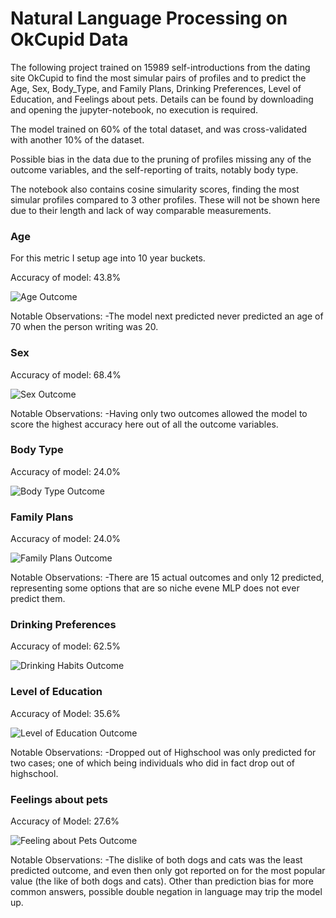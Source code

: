 # Natural Language Processing on OkCupid Data

The following project trained on 15989 self-introductions from the dating site OkCupid to find the most simular pairs of profiles and to predict the Age, Sex, Body_Type, and Family Plans, Drinking Preferences, Level of Education, and Feelings about pets. Details can be found by downloading and opening the jupyter-notebook, no execution is required.

The model trained on 60% of the total dataset, and was cross-validated with another 10% of the dataset.

Possible bias in the data due to the pruning of profiles missing any of the outcome variables, and the self-reporting of traits, notably body type.

The notebook also contains cosine simularity scores, finding the most simular profiles compared to 3 other profiles. These will not be shown here due to their length and lack of way comparable measurements.

### Age

For this metric I setup age into 10 year buckets.

Accuracy of model: 43.8%

![Age Outcome](https://github.com/evancosmos/NLP-on-OkCupidData/blob/main/resultsimgs/1.png?raw=true)

Notable Observations:
-The model next predicted never predicted an age of 70 when the person writing was 20.

### Sex
Accuracy of model: 68.4%

![Sex Outcome](https://github.com/evancosmos/NLP-on-OkCupidData/blob/main/resultsimgs/2.png?raw=true)

Notable Observations:
-Having only two outcomes allowed the model to score the highest accuracy here out of all the outcome variables.

### Body Type
Accuracy of model: 24.0%

![Body Type Outcome](https://github.com/evancosmos/NLP-on-OkCupidData/blob/main/resultsimgs/3.png?raw=true)

### Family Plans
Accuracy of model: 24.0%

![Family Plans Outcome](https://github.com/evancosmos/NLP-on-OkCupidData/blob/main/resultsimgs/4.png?raw=true)

Notable Observations:
-There are 15 actual outcomes and only 12 predicted, representing some options that are so niche evene MLP does not ever predict them.

### Drinking Preferences
Accuracy of model: 62.5%

![Drinking Habits Outcome](https://github.com/evancosmos/NLP-on-OkCupidData/blob/main/resultsimgs/5.png?raw=true)

### Level of Education
Accuracy of Model: 35.6%

![Level of Education Outcome](https://github.com/evancosmos/NLP-on-OkCupidData/blob/main/resultsimgs/6.png?raw=true)

Notable Observations:
-Dropped out of Highschool was only predicted for two cases; one of which being individuals who did in fact drop out of highschool.

### Feelings about pets
Accuracy of Model: 27.6%

![Feeling about Pets Outcome](https://github.com/evancosmos/NLP-on-OkCupidData/blob/main/resultsimgs/7.png?raw=true)

Notable Observations:
-The dislike of both dogs and cats was the least predicted outcome, and even then only got reported on for the most popular value (the like of both dogs and cats). Other than prediction bias for more common answers, possible double negation in language may trip the model up.

